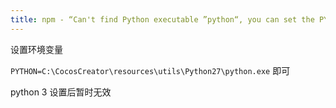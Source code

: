 ```yaml
---
title: npm - “Can't find Python executable ”python“, you can set the PYTHON env variable.”
---
```


设置环境变量

`PYTHON=C:\CocosCreator\resources\utils\Python27\python.exe`
即可

python 3 设置后暂时无效
